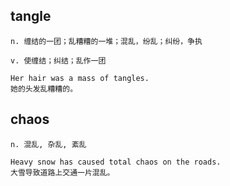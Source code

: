 ## tangle
```
n. 缠结的一团；乱糟糟的一堆；混乱，纷乱；纠纷，争执

v. 使缠结；纠结；乱作一团

Her hair was a mass of tangles.
她的头发乱糟糟的。

```
## chaos
```
n. 混乱, 杂乱, 紊乱

Heavy snow has caused total chaos on the roads.
大雪导致道路上交通一片混乱。
```